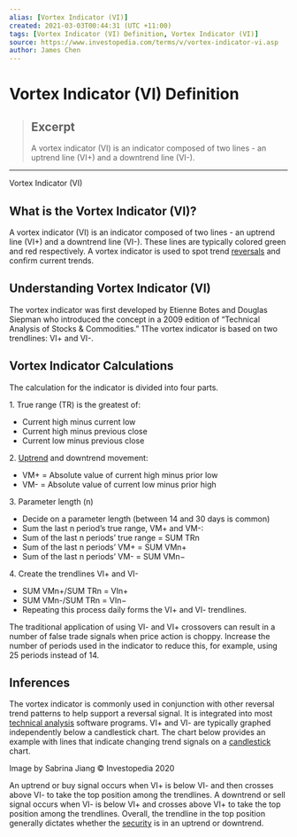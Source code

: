 ```yaml
---
alias: [Vortex Indicator (VI)]
created: 2021-03-03T00:44:31 (UTC +11:00)
tags: [Vortex Indicator (VI) Definition, Vortex Indicator (VI)]
source: https://www.investopedia.com/terms/v/vortex-indicator-vi.asp
author: James Chen
---
```


# Vortex Indicator (VI) Definition

> ## Excerpt
> A vortex indicator (VI) is an indicator composed of two lines - an uptrend line (VI+) and a downtrend line (VI-).

---

Vortex Indicator (VI)
## What is the Vortex Indicator (VI)?

A vortex indicator (VI) is an indicator composed of two lines - an uptrend line (VI+) and a downtrend line (VI-). These lines are typically colored green and red respectively. A vortex indicator is used to spot trend [reversals](https://www.investopedia.com/terms/r/reversal.asp) and confirm current trends.

## Understanding Vortex Indicator (VI)

The vortex indicator was first developed by Etienne Botes and Douglas Siepman who introduced the concept in a 2009 edition of “Technical Analysis of Stocks & Commodities.” 1The vortex indicator is based on two trendlines: VI+ and VI-.

## Vortex Indicator Calculations

The calculation for the indicator is divided into four parts.

1\. True range (TR) is the greatest of:

-   Current high minus current low
-   Current high minus previous close
-   Current low minus previous close

2\. [Uptrend](https://www.investopedia.com/terms/u/uptrend.asp) and downtrend movement:

-   VM+ = Absolute value of current high minus prior low
-   VM- = Absolute value of current low minus prior high

3\. Parameter length (n)

-   Decide on a parameter length (between 14 and 30 days is common)
-   Sum the last n period’s true range, VM+ and VM-:
-   Sum of the last n periods’ true range = SUM TRn
-   Sum of the last n periods’ VM+ = SUM VMn+
-   Sum of the last n periods’ VM- = SUM VMn−

4\. Create the trendlines VI+ and VI-

-   SUM VMn+/SUM TRn = VIn+
-   SUM VMn-/SUM TRn = VIn−
-   Repeating this process daily forms the VI+ and VI- trendlines.

The traditional application of using VI- and VI+ crossovers can result in a number of false trade signals when price action is choppy. Increase the number of periods used in the indicator to reduce this, for example, using 25 periods instead of 14.

## Inferences

The vortex indicator is commonly used in conjunction with other reversal trend patterns to help support a reversal signal. It is integrated into most [technical analysis](https://www.investopedia.com/terms/t/technicalanalysis.asp) software programs. VI+ and VI- are typically graphed independently below a candlestick chart. The chart below provides an example with lines that indicate changing trend signals on a [candlestick](https://www.investopedia.com/terms/c/candlestick.asp) chart.

Image by Sabrina Jiang © Investopedia 2020

An uptrend or buy signal occurs when VI+ is below VI- and then crosses above VI- to take the top position among the trendlines. A downtrend or sell signal occurs when VI- is below VI+ and crosses above VI+ to take the top position among the trendlines. Overall, the trendline in the top position generally dictates whether the [security](https://www.investopedia.com/terms/s/security.asp) is in an uptrend or downtrend.
